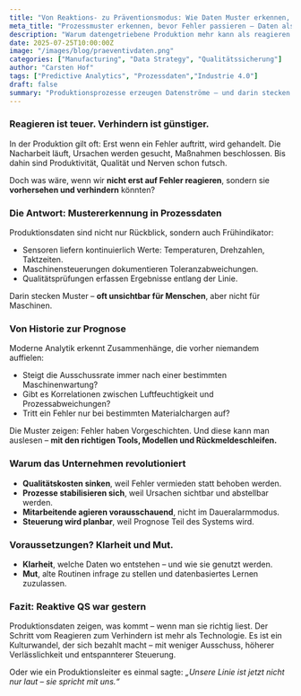 ```yaml
---
title: "Von Reaktions- zu Präventionsmodus: Wie Daten Muster erkennen, bevor Menschen es tun"
meta_title: "Prozessmuster erkennen, bevor Fehler passieren – Daten als Frühwarnsystem"
description: "Warum datengetriebene Produktion mehr kann als reagieren: Sie erkennt systematische Schwächen und hilft, Fehler zu vermeiden, bevor sie entstehen."
date: 2025-07-25T10:00:00Z
image: "/images/blog/praeventivdaten.png"
categories: ["Manufacturing", "Data Strategy", "Qualitätssicherung"]
author: "Carsten Hof"
tags: ["Predictive Analytics", "Prozessdaten","Industrie 4.0"]
draft: false
summary: "Produktionsprozesse erzeugen Datenströme – und darin stecken Muster. Wer sie analysiert, kann Fehler vermeiden, statt nur reparieren. Das verändert nicht nur die Qualität, sondern die gesamte Steuerung."
---
```


### Reagieren ist teuer. Verhindern ist günstiger.

In der Produktion gilt oft: Erst wenn ein Fehler auftritt, wird gehandelt. Die Nacharbeit läuft, Ursachen werden gesucht, Maßnahmen beschlossen. Bis dahin sind Produktivität, Qualität und Nerven schon futsch.

Doch was wäre, wenn wir **nicht erst auf Fehler reagieren**, sondern sie **vorhersehen und verhindern** könnten?

### Die Antwort: Mustererkennung in Prozessdaten

Produktionsdaten sind nicht nur Rückblick, sondern auch Frühindikator:

* Sensoren liefern kontinuierlich Werte: Temperaturen, Drehzahlen, Taktzeiten.
* Maschinensteuerungen dokumentieren Toleranzabweichungen.
* Qualitätsprüfungen erfassen Ergebnisse entlang der Linie.

Darin stecken Muster – **oft unsichtbar für Menschen**, aber nicht für Maschinen.

### Von Historie zur Prognose

Moderne Analytik erkennt Zusammenhänge, die vorher niemandem auffielen:

* Steigt die Ausschussrate immer nach einer bestimmten Maschinenwartung?
* Gibt es Korrelationen zwischen Luftfeuchtigkeit und Prozessabweichungen?
* Tritt ein Fehler nur bei bestimmten Materialchargen auf?

Die Muster zeigen: Fehler haben Vorgeschichten. Und diese kann man auslesen – **mit den richtigen Tools, Modellen und Rückmeldeschleifen.**

### Warum das Unternehmen revolutioniert

* **Qualitätskosten sinken**, weil Fehler vermieden statt behoben werden.
* **Prozesse stabilisieren sich**, weil Ursachen sichtbar und abstellbar werden.
* **Mitarbeitende agieren vorausschauend**, nicht im Daueralarmmodus.
* **Steuerung wird planbar**, weil Prognose Teil des Systems wird.

### Voraussetzungen? Klarheit und Mut.

* **Klarheit**, welche Daten wo entstehen – und wie sie genutzt werden.
* **Mut**, alte Routinen infrage zu stellen und datenbasiertes Lernen zuzulassen.

### Fazit: Reaktive QS war gestern

Produktionsdaten zeigen, was kommt – wenn man sie richtig liest. Der Schritt vom Reagieren zum Verhindern ist mehr als Technologie. Es ist ein Kulturwandel, der sich bezahlt macht – mit weniger Ausschuss, höherer Verlässlichkeit und entspannterer Steuerung.

Oder wie ein Produktionsleiter es einmal sagte: *„Unsere Linie ist jetzt nicht nur laut – sie spricht mit uns.“*
